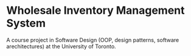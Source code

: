 # Wholesale Inventory Management System

A course project in Software Design (OOP, design patterns, software arechitectures) at the University of Toronto. 
